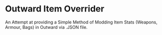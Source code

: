 # Outward Item Overrider
An Attempt at providing a Simple Method of Modding Item Stats (Weapons, Armour, Bags) in Outward via .JSON file.